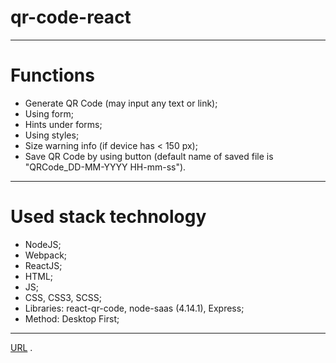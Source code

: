 # qr-code-react
---
# Functions

- Generate QR Code (may input any text or link);
- Using form;
- Hints under forms;
- Using styles;
- Size warning info (if device has < 150 px);
- Save QR Code by using button (default name of saved file is "QRCode_DD-MM-YYYY HH-mm-ss").
---

# Used stack technology 
- NodeJS;
- Webpack;
- ReactJS;
- HTML;
- JS;
- CSS, CSS3, SCSS;
- Libraries: react-qr-code, node-saas (4.14.1), Express;
- Method: Desktop First;
---
[URL](https://qrcode-react.herokuapp.com/) .